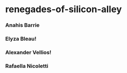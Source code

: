 # renegades-of-silicon-alley


### Anahis Barrie

### Elyza Bleau!

### Alexander Vellios!

### Rafaella Nicoletti


